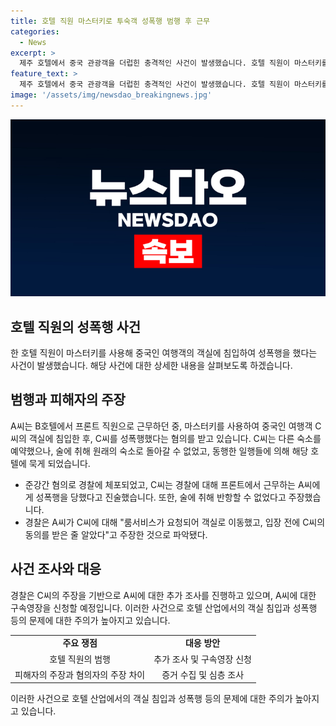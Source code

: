 ```yaml
---
title: 호텔 직원 마스터키로 투숙객 성폭행 범행 후 근무
categories:
  - News
excerpt: >
  제주 호텔에서 중국 관광객을 더럽힌 충격적인 사건이 발생했습니다. 호텔 직원이 마스터키를 사용해 술에 취한 투숙객을 성폭행한 것으로 밝혀졌습니다. 피해자는 프론트 직원이 자신의 객실에 침입한 후 성폭행을 당했다고 고백했습니다. 경찰은 피의자를 긴급체포하고 사건 경위를 조사 중이며, 피의자는 룸서비스를 접수했다며 변명 중입니다. 피해자의 주장을 바탕으로 피의자에 대한 구속영장을 신청할 예정입니다.
feature_text: >
  제주 호텔에서 중국 관광객을 더럽힌 충격적인 사건이 발생했습니다. 호텔 직원이 마스터키를 사용해 술에 취한 투숙객을 성폭행한 것으로 밝혀졌습니다. 피해자는 프론트 직원이 자신의 객실에 침입한 후 성폭행을 당했다고 고백했습니다. 경찰은 피의자를 긴급체포하고 사건 경위를 조사 중이며, 피의자는 룸서비스를 접수했다며 변명 중입니다. 피해자의 주장을 바탕으로 피의자에 대한 구속영장을 신청할 예정입니다.
image: '/assets/img/newsdao_breakingnews.jpg'
---
```


<p><img src="/assets/img/newsdao_breakingnews.jpg" alt="pcversion 속보" /></p>

<h2 data-ke-size="size26">호텔 직원의 성폭행 사건</h2>

<p data-ke-size="size16">한 호텔 직원이 마스터키를 사용해 중국인 여행객의 객실에 침입하여 성폭행을 했다는 사건이 발생했습니다. 해당 사건에 대한 상세한 내용을 살펴보도록 하겠습니다.</p>

<h2 data-ke-size="size24">범행과 피해자의 주장</h2>

<p data-ke-size="size16">A씨는 B호텔에서 프론트 직원으로 근무하던 중, 마스터키를 사용하여 중국인 여행객 C씨의 객실에 침입한 후, C씨를 성폭행했다는 혐의를 받고 있습니다. C씨는 다른 숙소를 예약했으나, 술에 취해 원래의 숙소로 돌아갈 수 없었고, 동행한 일행들에 의해 해당 호텔에 묵게 되었습니다.</p>

<ul>
  <li>준강간 혐의로 경찰에 체포되었고, C씨는 경찰에 대해 프론트에서 근무하는 A씨에게 성폭행을 당했다고 진술했습니다. 또한, 술에 취해 반항할 수 없었다고 주장했습니다.</li>
  <li>경찰은 A씨가 C씨에 대해 "룸서비스가 요청되어 객실로 이동했고, 입장 전에 C씨의 동의를 받은 줄 알았다"고 주장한 것으로 파악됐다.</li>
</ul>

<h2 data-ke-size="size24">사건 조사와 대응</h2>

<p data-ke-size="size16">경찰은 C씨의 주장을 기반으로 A씨에 대한 추가 조사를 진행하고 있으며, A씨에 대한 구속영장을 신청할 예정입니다. 이러한 사건으로 호텔 산업에서의 객실 침입과 성폭행 등의 문제에 대한 주의가 높아지고 있습니다.</p>

<table>
  <tr>
    <td style="text-align: center; height: 17px;"><b>주요 쟁점</b></td>
    <td style="text-align: center; height: 17px;"><b>대응 방안</b></td>
  </tr>
  <tr>
    <td style="text-align: center; height: 17px;">호텔 직원의 범행</td>
    <td style="text-align: center; height: 17px;">추가 조사 및 구속영장 신청</td>
  </tr>
  <tr>
    <td style="text-align: center; height: 17px;">피해자의 주장과 혐의자의 주장 차이</td>
    <td style="text-align: center; height: 17px;">증거 수집 및 심층 조사</td>
  </tr>
</table>

<p data-ke-size="size16">이러한 사건으로 호텔 산업에서의 객실 침입과 성폭행 등의 문제에 대한 주의가 높아지고 있습니다.</p>

